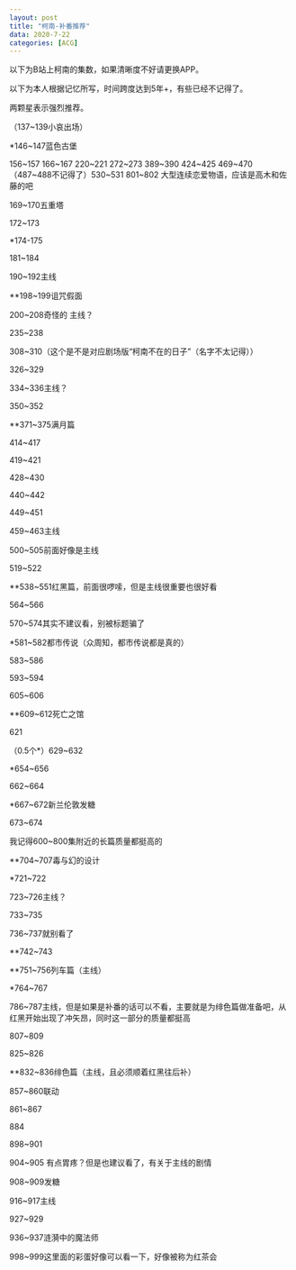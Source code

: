 ```yaml
---
layout: post
title: "柯南-补番推荐"
data: 2020-7-22
categories: [ACG]
---
```


以下为B站上柯南的集数，如果清晰度不好请更换APP。

以下为本人根据记忆所写，时间跨度达到5年+，有些已经不记得了。

两颗星表示强烈推荐。

（137~139小哀出场）

*146~147蓝色古堡

156~157 166~167 220~221 272~273 389~390 424~425 469~470（487~488不记得了）530~531  801~802 大型连续恋爱物语，应该是高木和佐藤的吧

169~170五重塔

172~173

*174-175

181~184

190~192主线

**198~199诅咒假面

200~208奇怪的 主线？

235~238

308~310（这个是不是对应剧场版“柯南不在的日子”（名字不太记得））

326~329

334~336主线？

350~352

**371~375满月篇

414~417

419~421

428~430

440~442

449~451

459~463主线

500~505前面好像是主线

519~522

**538~551红黑篇，前面很啰嗦，但是主线很重要也很好看

564~566

570~574其实不建议看，别被标题骗了

*581~582都市传说（众周知，都市传说都是真的）

583~586

593~594

605~606

**609~612死亡之馆

621

（0.5个*）629~632

*654~656

662~664

*667~672新兰伦敦发糖

673~674

我记得600~800集附近的长篇质量都挺高的

**704~707毒与幻的设计

*721~722

723~726主线？

733~735

736~737就别看了

**742~743

**751~756列车篇（主线）

*764~767

786~787主线，但是如果是补番的话可以不看，主要就是为绯色篇做准备吧，从红黑开始出现了冲矢昂，同时这一部分的质量都挺高

807~809

825~826

**832~836绯色篇（主线，且必须顺着红黑往后补）

857~860联动

861~867

884

898~901

904~905 有点胃疼？但是也建议看了，有关于主线的剧情

908~909发糖

916~917主线

927~929

936~937涟漪中的魔法师

998~999这里面的彩蛋好像可以看一下，好像被称为红茶会